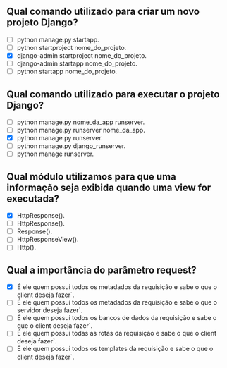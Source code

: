 ## Qual comando utilizado para criar um novo projeto Django?

- [ ] python manage.py startapp.
- [ ] python startproject nome_do_projeto.
- [x] django-admin startproject nome_do_projeto.
- [ ] django-admin startapp nome_do_projeto.
- [ ] python startapp nome_do_projeto.

## Qual comando utilizado para executar o projeto Django?

- [ ] python manage.py nome_da_app runserver.
- [ ] python manage.py runserver nome_da_app.
- [x] python manage.py runserver.
- [ ] python manage.py django_runserver.
- [ ] python manage runserver.

## Qual módulo utilizamos para que uma informação seja exibida quando uma view for executada?

- [x] HttpResponse().
- [ ] HttpResponse().
- [ ] Response().
- [ ] HttpResponseView().
- [ ] Http().

## Qual a importância do parâmetro request?

- [x] É ele quem possui todos os metadados da requisição e sabe o que o client deseja fazer`.
- [ ] É ele quem possui todos os metadados da requisição e sabe o que o servidor deseja fazer`.
- [ ] É ele quem possui todos os bancos de dados da requisição e sabe o que o client deseja fazer`.
- [ ] É ele quem possui todas as rotas da requisição e sabe o que o client deseja fazer`.
- [ ] É ele quem possui todos os templates da requisição e sabe o que o client deseja fazer`.